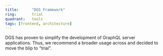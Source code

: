 ```yaml
---
title:      "DGS Framework"
ring:       trial
quadrant:   tools
tags: [frontend, architecture]
---
```


DGS has proven to simplify the development of GraphQL server applications.
Thus, we recommend a broader usage across and decided to move the blip
to "trial".

